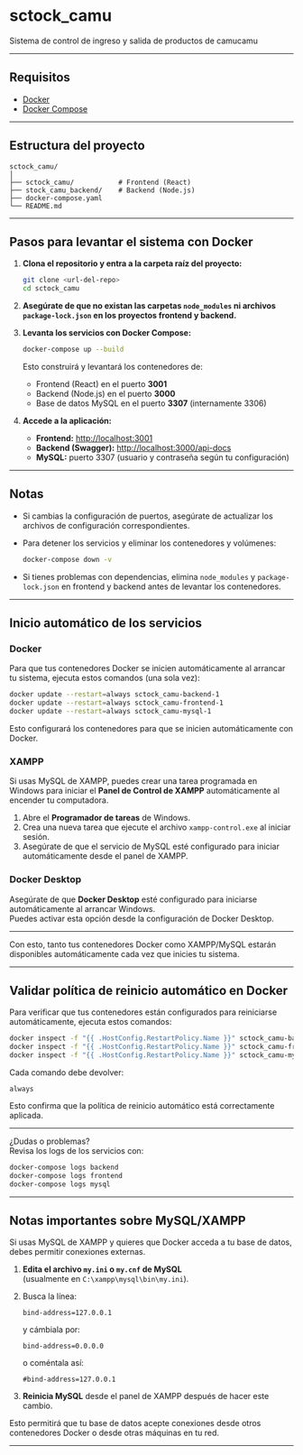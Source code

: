# sctock_camu

Sistema de control de ingreso y salida de productos de camucamu

---

## Requisitos

- [Docker](https://www.docker.com/products/docker-desktop)
- [Docker Compose](https://docs.docker.com/compose/)

---

## Estructura del proyecto

```
sctock_camu/
│
├── sctock_camu/           # Frontend (React)
├── stock_camu_backend/    # Backend (Node.js)
├── docker-compose.yaml
└── README.md
```

---

## Pasos para levantar el sistema con Docker

1. **Clona el repositorio y entra a la carpeta raíz del proyecto:**

   ```sh
   git clone <url-del-repo>
   cd sctock_camu
   ```

2. **Asegúrate de que no existan las carpetas `node_modules` ni archivos `package-lock.json` en los proyectos frontend y backend.**

3. **Levanta los servicios con Docker Compose:**

   ```sh
   docker-compose up --build
   ```

   Esto construirá y levantará los contenedores de:
   - Frontend (React) en el puerto **3001**
   - Backend (Node.js) en el puerto **3000**
   - Base de datos MySQL en el puerto **3307** (internamente 3306)

4. **Accede a la aplicación:**

   - **Frontend:** [http://localhost:3001](http://localhost:3001)
   - **Backend (Swagger):** [http://localhost:3000/api-docs](http://localhost:3000/api-docs)
   - **MySQL:** puerto 3307 (usuario y contraseña según tu configuración)

---

## Notas

- Si cambias la configuración de puertos, asegúrate de actualizar los archivos de configuración correspondientes.
- Para detener los servicios y eliminar los contenedores y volúmenes:

  ```sh
  docker-compose down -v
  ```

- Si tienes problemas con dependencias, elimina `node_modules` y `package-lock.json` en frontend y backend antes de levantar los contenedores.

---

## Inicio automático de los servicios

### Docker

Para que tus contenedores Docker se inicien automáticamente al arrancar tu sistema, ejecuta estos comandos (una sola vez):

```sh
docker update --restart=always sctock_camu-backend-1
docker update --restart=always sctock_camu-frontend-1
docker update --restart=always sctock_camu-mysql-1
```

Esto configurará los contenedores para que se inicien automáticamente con Docker.

### XAMPP

Si usas MySQL de XAMPP, puedes crear una tarea programada en Windows para iniciar el **Panel de Control de XAMPP** automáticamente al encender tu computadora.

1. Abre el **Programador de tareas** de Windows.
2. Crea una nueva tarea que ejecute el archivo `xampp-control.exe` al iniciar sesión.
3. Asegúrate de que el servicio de MySQL esté configurado para iniciar automáticamente desde el panel de XAMPP.

### Docker Desktop

Asegúrate de que **Docker Desktop** esté configurado para iniciarse automáticamente al arrancar Windows.  
Puedes activar esta opción desde la configuración de Docker Desktop.

---

Con esto, tanto tus contenedores Docker como XAMPP/MySQL estarán disponibles automáticamente cada vez que inicies tu sistema.

---

## Validar política de reinicio automático en Docker

Para verificar que tus contenedores están configurados para reiniciarse automáticamente, ejecuta estos comandos:

```sh
docker inspect -f "{{ .HostConfig.RestartPolicy.Name }}" sctock_camu-backend-1
docker inspect -f "{{ .HostConfig.RestartPolicy.Name }}" sctock_camu-frontend-1
docker inspect -f "{{ .HostConfig.RestartPolicy.Name }}" sctock_camu-mysql-1
```

Cada comando debe devolver:  
```
always
```
Esto confirma que la política de reinicio automático está correctamente aplicada.

---

¿Dudas o problemas?  
Revisa los logs de los servicios con:

```sh
docker-compose logs backend
docker-compose logs frontend
docker-compose logs mysql
```

---

## Notas importantes sobre MySQL/XAMPP

Si usas MySQL de XAMPP y quieres que Docker acceda a tu base de datos, debes permitir conexiones externas.

1. **Edita el archivo `my.ini` o `my.cnf` de MySQL**  
   (usualmente en `C:\xampp\mysql\bin\my.ini`).

2. Busca la línea:
   ```
   bind-address=127.0.0.1
   ```
   y cámbiala por:
   ```
   bind-address=0.0.0.0
   ```
   o coméntala así:
   ```
   #bind-address=127.0.0.1
   ```

3. **Reinicia MySQL** desde el panel de XAMPP después de hacer este cambio.

Esto permitirá que tu base de datos acepte conexiones desde otros contenedores Docker o desde otras máquinas en tu red.

---
